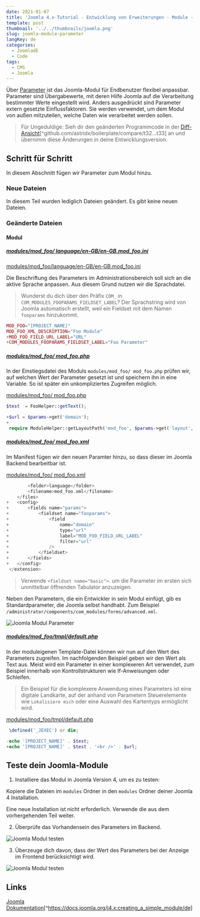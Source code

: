 ```yaml
---
date: 2021-01-07
title: 'Joomla 4.x-Tutorial - Entwicklung von Erweiterungen - Module - Parameter'
template: post
thumbnail: '../../thumbnails/joomla.png'
slug: joomla-module-parameter
langKey: de
categories:
  - JoomladE
  - Code
tags:
  - CMS
  - Joomla
---
```


Über [Parameter](<https://de.wikipedia.org/wiki/Parameter_(Informatik)>) ist das Joomla-Modul für Endbenutzer flexibel anpassbar. Parameter sind Übergabewerte, mit deren Hilfe Joomla auf die Verarbeitung bestimmter Werte eingestellt wird. Anders ausgedrückt sind Parameter extern gesetzte Einflussfaktoren. Sie werden verwendet, um dem Modul von außen mitzuteilen, welche Daten wie verarbeitet werden sollen.<!-- \index{Modul!Parameter} -->

> Für Ungeduldige: Sieh dir den geänderten Programmcode in der [Diff-Ansicht](https://github.com/astridx/boilerplate/compare/t32...t33)[^github.com/astridx/boilerplate/compare/t32...t33] an und übernimm diese Änderungen in deine Entwicklungsversion.

## Schritt für Schritt

In diesem Abschnitt fügen wir Parameter zum Modul hinzu.

### Neue Dateien

In diesem Teil wurden lediglich Dateien geändert. Es gibt keine neuen Dateien.

### Geänderte Dateien

#### Modul

<!-- prettier-ignore -->
##### [modules/mod\_foo/ language/en-GB/en-GB.mod_foo.ini](https://github.com/astridx/boilerplate/compare/t32...t33#diff-9c4225bbdf2ea51af1036568f0f1e8817ecc47e86d001366d2278a2e7281281a)

[modules/mod_foo/language/en-GB/en-GB.mod_foo.ini](https://github.com/astridx/boilerplate/blob/b8c783812c9acf66a6c0c0a534d5d43b987510c5/src/modules/mod_foo/language/en-GB/en-GB.mod_foo.ini)

Die Beschriftung des Parameters im Administrationsbereich soll sich an die aktive Sprache anpassen. Aus diesem Grund nutzen wir die Sprachdatei.

> Wunderst du dich über den Präfix `COM_` in `COM_MODULES_FOOPARAMS_FIELDSET_LABEL`? Der Sprachstring wird von Joomla automatisch erstellt, weil ein Fieldset mit dem Namen `fooparams` hinzukommt.

```php {diff}
MOD_FOO="[PROJECT_NAME]"
MOD_FOO_XML_DESCRIPTION="Foo Module"
+MOD_FOO_FIELD_URL_LABEL="URL"
+COM_MODULES_FOOPARAMS_FIELDSET_LABEL="Foo Parameter"

```

<!-- prettier-ignore -->
##### [modules/mod\_foo/ mod_foo.php](https://github.com/astridx/boilerplate/compare/t32...t33#diff-43348bdc6a37cd697897d234acd68a56c191ded22f30b54aa8de2e9c099b9c84)

In der Einstiegsdatei des Moduls `modules/mod_foo/ mod_foo.php` prüfen wir, auf welchen Wert der Parameter gesetzt ist und speichern ihn in eine Variable. So ist später ein unkompliziertes Zugreifen möglich.

[modules/mod_foo/ mod_foo.php]()

```php {diff}
$test  = FooHelper::getText();

+$url = $params->get('domain');
+
 require ModuleHelper::getLayoutPath('mod_foo', $params->get('layout', 'default'));
```

<!-- prettier-ignore -->
##### [modules/mod\_foo/ mod_foo.xml](https://github.com/astridx/boilerplate/compare/t32...t33#diff-c111dcc16cb14017dbacf97ab7d495ac6e7225b2b2097774adc23a977d5cc3c3)

Im Manifest fügen wir den neuen Paramter hinzu, so dass dieser im Joomla Backend bearbeitbar ist.

[modules/mod_foo/ mod_foo.xml](https://github.com/astridx/boilerplate/blob/b8c783812c9acf66a6c0c0a534d5d43b987510c5/src/modules/mod_foo/mod_foo.xml)

```php {diff}
 		<folder>language</folder>
 		<filename>mod_foo.xml</filename>
 	</files>
+	<config>
+		<fields name="params">
+			<fieldset name="fooparams">
+				<field
+					name="domain"
+					type="url"
+					label="MOD_FOO_FIELD_URL_LABEL"
+					filter="url"
+				/>
+			</fieldset>
+		</fields>
+	</config>
 </extension>

```

> Verwende `<fieldset name="basic">`. um die Parameter im ersten sich unmittelbar öffnenden Tabulator anzuzeigen.

Neben den Parametern, die ein Entwickler in sein Modul einfügt, gib es Standardparameter, die Joomla selbst handhabt. Zum Beispiel `/administrator/components/com_modules/forms/advanced.xml`.

![Joomla Modul Parameter](/images/j4x38x1.png)

<!-- prettier-ignore -->
##### [modules/mod\_foo/tmpl/default.php](https://github.com/astridx/boilerplate/compare/t32...t33#diff-5dc488d0a39079a73583a37bf1b465fcf99ca183970958084a2eac52f723a4ba)

In der moduleigenen Template-Datei können wir nun auf den Wert des Parameters zugreifen. Im nachfolgenden Beispiel geben wir den Wert als Text aus. Meist wird ein Parameter in einer komplexeren Art verwendet, zum Beispiel innerhalb von Kontrollstrukturen wie If-Anweisungen oder Schleifen.

> Ein Beispiel für die komplexere Anwendung eines Parameters ist eine digitale Landkarte, auf der anhand von Parametern Steuerelemente wie `Lokalisiere mich` oder eine Auswahl des Kartentyps ermöglicht wird.

[modules/mod_foo/tmpl/default.php](https://github.com/astridx/boilerplate/blob/b8c783812c9acf66a6c0c0a534d5d43b987510c5/src/modules/mod_foo/tmpl/default.php)

```php {diff}
 \defined('_JEXEC') or die;

-echo '[PROJECT_NAME]' . $test;
+echo '[PROJECT_NAME]' . $test . '<br />' . $url;

```

## Teste dein Joomla-Module

1. Installiere das Modul in Joomla Version 4, um es zu testen:

Kopiere die Dateien im `modules` Ordner in den `modules` Ordner deiner Joomla 4 Installation.

Eine neue Installation ist nicht erforderlich. Verwende die aus dem vorhergehenden Teil weiter.

2. Überprüfe das Vorhandensein des Parameters im Backend.

![Joomla Modul testen](/images/j4x38x4.png)

3. Überzeuge dich davon, dass der Wert des Parameters bei der Anzeige im Frontend berücksichtigt wird.

![Joomla Modul testen](/images/j4x38x2.png)

## Links

[Joomla Dokumentation](https://docs.joomla.org/J4.x:Creating_a_Simple_Module/de)[^https://docs.joomla.org/j4.x:creating_a_simple_module/de]
